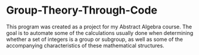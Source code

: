 # Group-Theory-Through-Code

This program was created as a project for my Abstract Algebra course. The goal is to automate some of the calculations usually done when determining whether a set of 
integers is a group or subgroup, as well as some of the accompanying characteristics of these mathematical structures. 

